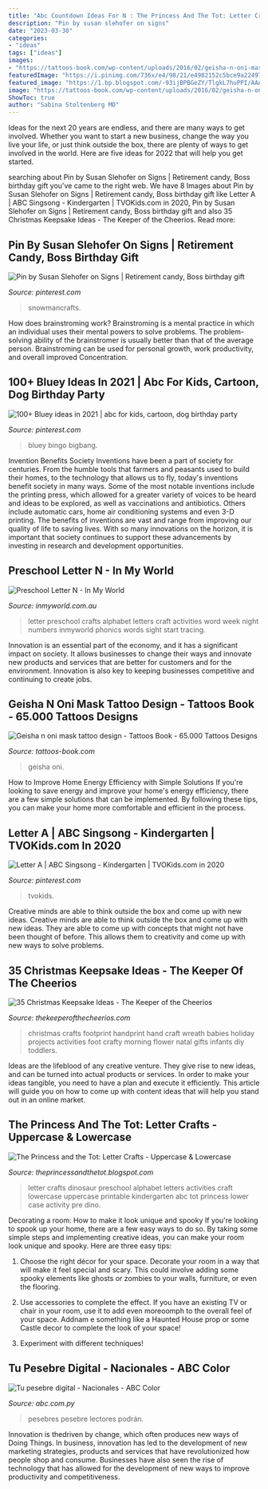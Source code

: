 ```yaml
---
title: "Abc Countdown Ideas For N : The Princess And The Tot: Letter Crafts"
description: "Pin by susan slehofer on signs"
date: "2023-03-30"
categories:
- "ideas"
tags: ["ideas"]
images:
- "https://tattoos-book.com/wp-content/uploads/2016/02/geisha-n-oni-mask-tattoo-design.jpg"
featuredImage: "https://i.pinimg.com/736x/e4/98/21/e4982152c5bce9a22497922b79308922.jpg"
featured_image: "https://1.bp.blogspot.com/-93ijBPBGeZY/TlgkL7huPPI/AAAAAAAAB70/YnLb_tNTLcg/s1600/100_9934.JPG"
image: "https://tattoos-book.com/wp-content/uploads/2016/02/geisha-n-oni-mask-tattoo-design.jpg"
ShowToc: true
author: "Sabina Stoltenberg MD"
---
```



Ideas for the next 20 years are endless, and there are many ways to get involved. Whether you want to start a new business, change the way you live your life, or just think outside the box, there are plenty of ways to get involved in the world. Here are five ideas for 2022 that will help you get started.

	

		
searching about Pin by Susan Slehofer on Signs | Retirement candy, Boss birthday gift you've came to the right web. We have 8 Images about Pin by Susan Slehofer on Signs | Retirement candy, Boss birthday gift like Letter A | ABC Singsong - Kindergarten | TVOKids.com in 2020, Pin by Susan Slehofer on Signs | Retirement candy, Boss birthday gift and also 35 Christmas Keepsake Ideas - The Keeper of the Cheerios. Read more:
		
    
## Pin By Susan Slehofer On Signs | Retirement Candy, Boss Birthday Gift

<img loading=lazy src="https://i.pinimg.com/736x/9e/36/32/9e36325ca10ed1032d966c63dbf25a05.jpg" onerror="this.onerror=null;this.src='https://tse2.mm.bing.net/th?id=OIP.2cnGVrCx9RN1DVq2m9ilwwAAAA&amp;pid=15.1';" alt="Pin by Susan Slehofer on Signs | Retirement candy, Boss birthday gift">

_Source: pinterest.com_

>snowmancrafts. 

	

How does brainstroming work?
Brainstroming is a mental practice in which an individual uses their mental powers to solve problems. The problem-solving ability of the brainstromer is usually better than that of the average person. Brainstroming can be used for personal growth, work productivity, and overall improved Concentration.

    
## 100+ Bluey Ideas In 2021 | Abc For Kids, Cartoon, Dog Birthday Party

<img loading=lazy src="https://i.pinimg.com/474x/84/fc/81/84fc81b809587dbdd078e6a7bc06999d.jpg" onerror="this.onerror=null;this.src='https://tse4.mm.bing.net/th?id=OIP.nzOZOmmEarQ0U9bEXt_F_QAAAA&amp;pid=15.1';" alt="100+ Bluey ideas in 2021 | abc for kids, cartoon, dog birthday party">

_Source: pinterest.com_

>bluey bingo bigbang. 

	

Invention Benefits Society
Inventions have been a part of society for centuries. From the humble tools that farmers and peasants used to build their homes, to the technology that allows us to fly, today's inventions benefit society in many ways. 
Some of the most notable inventions include the printing press, which allowed for a greater variety of voices to be heard and ideas to be explored, as well as vaccinations and antibiotics. Others include automatic cars, home air conditioning systems and even 3-D printing. 
The benefits of inventions are vast and range from improving our quality of life to saving lives. With so many innovations on the horizon, it is important that society continues to support these advancements by investing in research and development opportunities.

    
## Preschool Letter N - In My World

<img loading=lazy src="http://www.inmyworld.com.au/wp-content/uploads/2014/09/In-My-Word-Preschool-Letter-N-37.jpg" onerror="this.onerror=null;this.src='https://tse3.mm.bing.net/th?id=OIP.eBjK85YZsvqCf8uYggds4gHaE7&amp;pid=15.1';" alt="Preschool Letter N - In My World">

_Source: inmyworld.com.au_

>letter preschool crafts alphabet letters craft activities word week night numbers inmyworld phonics words sight start tracing. 

	

Innovation is an essential part of the economy, and it has a significant impact on society. It allows businesses to change their ways and innovate new products and services that are better for customers and for the environment. Innovation is also key to keeping businesses competitive and continuing to create jobs.

    
## Geisha N Oni Mask Tattoo Design - Tattoos Book - 65.000 Tattoos Designs

<img loading=lazy src="https://tattoos-book.com/wp-content/uploads/2016/02/geisha-n-oni-mask-tattoo-design.jpg" onerror="this.onerror=null;this.src='https://tse4.mm.bing.net/th?id=OIP.fcmn1p7wUQrNuBPwekPQ-QHaN2&amp;pid=15.1';" alt="Geisha n oni mask tattoo design - Tattoos Book - 65.000 Tattoos Designs">

_Source: tattoos-book.com_

>geisha oni. 

	

How to Improve Home Energy Efficiency with Simple Solutions
If you're looking to save energy and improve your home's energy efficiency, there are a few simple solutions that can be implemented. By following these tips, you can make your home more comfortable and efficient in the process.

    
## Letter A | ABC Singsong - Kindergarten | TVOKids.com In 2020

<img loading=lazy src="https://i.pinimg.com/736x/e4/98/21/e4982152c5bce9a22497922b79308922.jpg" onerror="this.onerror=null;this.src='https://tse3.mm.bing.net/th?id=OIP.BA6AjyGRYJbc2EewdoDm1wHaEK&amp;pid=15.1';" alt="Letter A | ABC Singsong - Kindergarten | TVOKids.com in 2020">

_Source: pinterest.com_

>tvokids. 

	

Creative minds are able to think outside the box and come up with new ideas.
Creative minds are able to think outside the box and come up with new ideas. They are able to come up with concepts that might not have been thought of before. This allows them to creativity and come up with new ways to solve problems.

    
## 35 Christmas Keepsake Ideas - The Keeper Of The Cheerios

<img loading=lazy src="http://www.thekeeperofthecheerios.com/wp-content/uploads/2016/10/handprint-footprint-christmas-wreath-craft1.png" onerror="this.onerror=null;this.src='https://tse4.mm.bing.net/th?id=OIP.ORfxoZ7sSaaz_XOOhk5RqQHaHX&amp;pid=15.1';" alt="35 Christmas Keepsake Ideas - The Keeper of the Cheerios">

_Source: thekeeperofthecheerios.com_

>christmas crafts footprint handprint hand craft wreath babies holiday projects activities foot crafty morning flower natal gifts infants diy toddlers. 

	

Ideas are the lifeblood of any creative venture. They give rise to new ideas, and can be turned into actual products or services. In order to make your ideas tangible, you need to have a plan and execute it efficiently. This article will guide you on how to come up with content ideas that will help you stand out in an online market.

    
## The Princess And The Tot: Letter Crafts - Uppercase &amp; Lowercase

<img loading=lazy src="https://1.bp.blogspot.com/-93ijBPBGeZY/TlgkL7huPPI/AAAAAAAAB70/YnLb_tNTLcg/s1600/100_9934.JPG" onerror="this.onerror=null;this.src='https://tse2.mm.bing.net/th?id=OIP.lXb8lRhTLAnsJaYWcTHPOgHaLH&amp;pid=15.1';" alt="The Princess and the Tot: Letter Crafts - Uppercase &amp; Lowercase">

_Source: theprincessandthetot.blogspot.com_

>letter crafts dinosaur preschool alphabet letters activities craft lowercase uppercase printable kindergarten abc tot princess lower case activity pre dino. 

	

Decorating a room: How to make it look unique and spooky
If you're looking to spook up your home, there are a few easy ways to do so. By taking some simple steps and implementing creative ideas, you can make your room look unique and spooky. Here are three easy tips:
1. Choose the right décor for your space. Decorate your room in a way that will make it feel special and scary. This could involve adding some spooky elements like ghosts or zombies to your walls, furniture, or even the flooring.

2. Use accessories to complete the effect. If you have an existing TV or chair in your room, use it to add even moreoomph to the overall feel of your space. Addnam e something like a Haunted House prop or some Castle decor to complete the look of your space!

3. Experiment with different techniques!

    
## Tu Pesebre Digital - Nacionales - ABC Color

<img loading=lazy src="https://www.abc.com.py/resizer/6ZX7nts788V4BloT6yen2rGJZoQ=/fit-in/770xorig/smart/arc-anglerfish-arc2-prod-abccolor.s3.amazonaws.com/public/IJEYQ7DXORDVTHJORF4B6B3Q7M.jpg" onerror="this.onerror=null;this.src='https://tse2.mm.bing.net/th?id=OIP.Q2E6qKp6i8eGKIeHBOZzcwHaE4&amp;pid=15.1';" alt="Tu pesebre digital - Nacionales - ABC Color">

_Source: abc.com.py_

>pesebres pesebre lectores podrán. 

	

Innovation is thedriven by change, which often produces new ways of Doing Things. In business, innovation has led to the development of new marketing strategies, products and services that have revolutionized how people shop and consume. Businesses have also seen the rise of technology that has allowed for the development of new ways to improve productivity and competitiveness.

